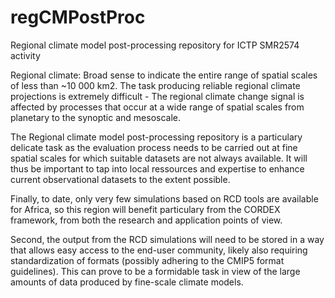 regCMPostProc
=============

Regional climate model post-processing repository for ICTP SMR2574 activity

Regional climate: Broad sense to indicate the entire range of spatial scales of less than  ~10 000 km2. 
The task producing reliable regional climate projections is extremely difficult - The regional climate 
change signal is affected by processes that occur at a wide range of spatial scales from planetary to 
the synoptic and mesoscale.

The Regional climate model post-processing repository is a particulary delicate task as the evaluation 
process needs to be carried out at fine spatial scales for which suitable datasets are not always available.
It will thus be important to tap into local ressources and expertise to enhance current observational 
datasets to the extent possible.

Finally, to date, only very few simulations based on RCD tools are available for Africa, so this region
will benefit particulary from the CORDEX framework, from both the research and application points of view.

Second, the output from the RCD simulations will need to be stored in a way that allows easy access to 
the end-user community, likely also requiring standardization of formats (possibly adhering to the CMIP5 format guidelines). This can prove to be a formidable task in view of the large amounts of data produced by fine-scale climate 
models.

 
